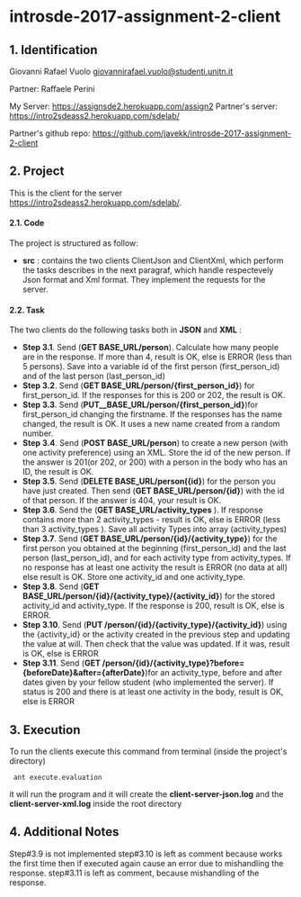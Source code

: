 # introsde-2017-assignment-2-client

## 1. Identification

Giovanni Rafael Vuolo giovannirafael.vuolo@studenti.unitn.it

Partner: Raffaele Perini

My Server: https://assignsde2.herokuapp.com/assign2
Partner's server: https://intro2sdeass2.herokuapp.com/sdelab/

Partner's github repo: https://github.com/javekk/introsde-2017-assignment-2-client

## 2. Project

This is the client for the server https://intro2sdeass2.herokuapp.com/sdelab/. 

#### 2.1. Code

The project is structured as follow:
* __src__ : contains the two clients ClientJson and ClientXml, which perform the tasks describes in the next paragraf, which handle respectevely Json format and Xml format. They implement the requests for the server.

#### 2.2. Task

The two clients do the following tasks both in __JSON__ and __XML__ :
* __Step 3.1__. Send (__GET BASE_URL/person__). Calculate how many people are in the response. If more than 4, result is OK, else is ERROR (less than 5 persons). Save into a variable id of the first person (first_person_id) and of the last person (last_person_id)
* __Step 3.2__. Send (__GET BASE_URL/person/{first_person_id}__) for first_person_id. If the responses for this is 200 or 202, the result is OK.
* __Step 3.3__. Send (__PUT__BASE_URL/person/{first_person_id}__)for first_person_id changing the firstname. If the responses has the name changed, the result is OK. It uses a new name created from a random number.
* __Step 3.4__. Send (__POST BASE_URL/person__) to create a new person (with one activity preference) using an XML. Store the id of the new person. If the answer is 201(or 202, or 200) with a person in the body who has an ID, the result is OK.
* __Step 3.5__. Send (__DELETE BASE_URL/person({id}__) for the person you have just created. Then send (__GET BASE_URL/person/{id}__) with the id of that person. If the answer is 404, your result is OK.
* __Step 3.6__. Send the (__GET BASE_URL/activity_types__ ). If response contains more than 2 activity_types - result is OK, else is ERROR (less than 3 activity_types ). Save all activity Types into array (activity_types)
* __Step 3.7__. Send (__GET BASE_URL/person/{id}/{activity_type}__) for the first person you obtained at the beginning (first_person_id) and the last person (last_person_id), and for each activity type from activity_types. If no response has at least one activity the result is ERROR (no data at all) else result is OK. Store one activity_id and one activity_type.
* __Step 3.8__. Send (__GET BASE_URL/person/{id}/{activity_type}/{activity_id}__) for the stored activity_id and activity_type. If the response is 200, result is OK, else is ERROR.
* __Step 3.10__. Send (__PUT /person/{id}/{activity_type}/{activity_id}__) using the {activity_id} or the activity created in the previous step and updating the value at will. Then check that the value was updated. If it was, result is OK, else is ERROR
* __Step 3.11__. Send (__GET /person/{id}/{activity_type}?before={beforeDate}&after={afterDate}__)for an activity_type, before and after dates given by your fellow student (who implemented the server). If status is 200 and there is at least one activity in the body, result is OK, else is ERROR

## 3. Execution
To run the clients execute this command from terminal (inside the project's directory)
  ```
   ant execute.evaluation
  ```
it will run the program and it will create the __client-server-json.log__ and the __client-server-xml.log__ inside the root directory

## 4. Additional Notes
Step#3.9 is not implemented step#3.10 is left as comment because works the first time then if executed again cause an error due to mishandling the response. step#3.11 is left as comment, because mishandling of the response.



